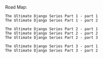 Road Map:

    The Ultimate Django Series Part 1 - part 1
    The Ultimate Django Series Part 1 - part 2

    The Ultimate Django Series Part 2 - part 1
    The Ultimate Django Series Part 2 - part 2
    The Ultimate Django Series Part 2 - part 3

    The Ultimate Django Series Part 3 - part 1
    The Ultimate Django Series Part 3 - part 2